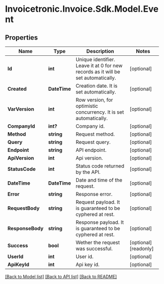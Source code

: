 # Invoicetronic.Invoice.Sdk.Model.Event

## Properties

Name | Type | Description | Notes
------------ | ------------- | ------------- | -------------
**Id** | **int** | Unique identifier. Leave it at 0 for new records as it will be set automatically. | [optional] 
**Created** | **DateTime** | Creation date. It is set automatically. | [optional] 
**VarVersion** | **int** | Row version, for optimistic concurrency. It is set automatically. | [optional] 
**CompanyId** | **int?** | Company id. | [optional] 
**Method** | **string** | Request method. | [optional] 
**Query** | **string** | Request query. | [optional] 
**Endpoint** | **string** | API endpoint. | [optional] 
**ApiVersion** | **int** | Api version. | [optional] 
**StatusCode** | **int** | Status code returned by the API. | [optional] 
**DateTime** | **DateTime** | Date and time of the request. | [optional] 
**Error** | **string** | Response error. | [optional] 
**RequestBody** | **string** | Request payload. It is guaranteed to be cyphered at rest. | [optional] 
**ResponseBody** | **string** | Response payload. It is guaranteed to be cyphered at rest. | [optional] 
**Success** | **bool** | Wether the request was successful. | [optional] [readonly] 
**UserId** | **int** | User id. | [optional] 
**ApiKeyId** | **int** | Api key id. | [optional] 

[[Back to Model list]](../README.md#documentation-for-models) [[Back to API list]](../README.md#documentation-for-api-endpoints) [[Back to README]](../README.md)

